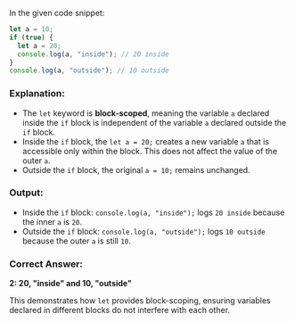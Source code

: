 In the given code snippet:

```javascript
let a = 10;
if (true) {
  let a = 20; 
  console.log(a, "inside"); // 20 inside
}
console.log(a, "outside"); // 10 outside
```

### Explanation:

- The `let` keyword is **block-scoped**, meaning the variable `a` declared inside the `if` block is independent of the variable `a` declared outside the `if` block.
- Inside the `if` block, the `let a = 20;` creates a new variable `a` that is accessible only within the block. This does not affect the value of the outer `a`.
- Outside the `if` block, the original `a = 10;` remains unchanged.

### Output:
- Inside the `if` block: `console.log(a, "inside");` logs `20 inside` because the inner `a` is `20`.
- Outside the `if` block: `console.log(a, "outside");` logs `10 outside` because the outer `a` is still `10`.

### Correct Answer:
**2: 20, "inside" and 10, "outside"**

This demonstrates how `let` provides block-scoping, ensuring variables declared in different blocks do not interfere with each other.